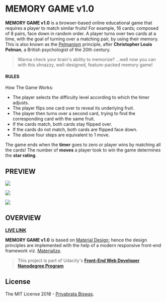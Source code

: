 # MEMORY GAME v1.0

**MEMORY GAME v1.0** is a browser-based online educational game that requires a player to match similar fruits! For example, 16 cards; composed of 8 pairs, face down in random order. A player turns over two cards at a time, with the goal of turning over a matching pair, by using their memory. This is also known as the [Pelmanism][1] principle, after **Christopher Louis Pelman**, a British psychologist of the 20th century.

> Wanna check your brain's ability to memorize? ...well now you can with this shnazzy, well-designed, feature-packed memory game!

#### RULES

How The Game Works:

- The player selects the difficulty level according to which the timer adjusts.
- The player flips one card over to reveal its underlying fruit.
- The player then turns over a second card, trying to find the corresponding card with the same fruit.
- If the cards match, both cards stay flipped over.
- If the cards do not match, both cards are flipped face down.
- The above four steps are equivalent to 1 move.

The game ends when the **timer** goes to zero or player wins by matching all the cards! The number of **moves** a player took to win the game determines the **star rating**.

## PREVIEW

![](https://i2.wp.com/pbiswas101.files.wordpress.com/2018/08/welcome.png?ssl=1&w=450)

![](https://i0.wp.com/pbiswas101.files.wordpress.com/2018/08/gameplay.png?ssl=1&w=450)

![](https://i2.wp.com/pbiswas101.files.wordpress.com/2018/08/congratulations.png?ssl=1&w=450)

## OVERVIEW

[**LIVE LINK**][2]

**MEMORY GAME v1.0** is based on [Material Design][3]; hence the design principles are implemented with the help of a modern responsive front-end framework viz. [Materialize][4].

> This project is part of Udacity's [**Front-End Web Developer Nanodegree Program**][5]

## License

The MIT License 2018 - [Priyabrata Biswas][6].

[1]: https://en.wikipedia.org/wiki/Pelmanism
[2]: https://pbiswas101.github.io/MEMORY-GAME-v1.0/
[3]: https://material.io/design/
[4]: https://materializecss.com/
[5]: https://in.udacity.com/course/front-end-web-developer-nanodegree--nd001
[6]: http://github.com/pbiswas101
